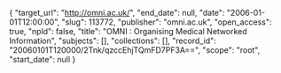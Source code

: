 {
  "target_url": "http://omni.ac.uk/", 
  "end_date": null, 
  "date": "2006-01-01T12:00:00", 
  "slug": 113772, 
  "publisher": "omni.ac.uk", 
  "open_access": true, 
  "npld": false, 
  "title": "OMNI : Organising Medical Networked Information", 
  "subjects": [], 
  "collections": [], 
  "record_id": "20060101T120000/2Tnk/qzccEhjTQmFD7PF3A==", 
  "scope": "root", 
  "start_date": null
}

